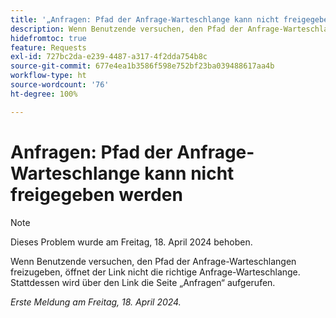```yaml
---
title: '„Anfragen: Pfad der Anfrage-Warteschlange kann nicht freigegeben werden'
description: Wenn Benutzende versuchen, den Pfad der Anfrage-Warteschlangen freizugeben, öffnet der Link nicht die richtige Anfrage-Warteschlange. Stattdessen wird über den Link die Seite „Anfragen“ aufgerufen.
hidefromtoc: true
feature: Requests
exl-id: 727bc2da-e239-4487-a317-4f2dda754b8c
source-git-commit: 677e4ea1b3586f598e752bf23ba039488617aa4b
workflow-type: ht
source-wordcount: '76'
ht-degree: 100%

---
```


# Anfragen: Pfad der Anfrage-Warteschlange kann nicht freigegeben werden

>[!NOTE]
>
>Dieses Problem wurde am Freitag, 18. April 2024 behoben.

Wenn Benutzende versuchen, den Pfad der Anfrage-Warteschlangen freizugeben, öffnet der Link nicht die richtige Anfrage-Warteschlange. Stattdessen wird über den Link die Seite „Anfragen“ aufgerufen.

_Erste Meldung am Freitag, 18. April 2024._

